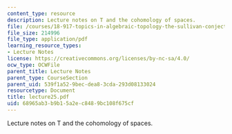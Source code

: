 ```yaml
---
content_type: resource
description: Lecture notes on T and the cohomology of spaces.
file: /courses/18-917-topics-in-algebraic-topology-the-sullivan-conjecture-fall-2007/68965ab3b9b15a2ec8489bc108f675cf_lecture25.pdf
file_size: 214996
file_type: application/pdf
learning_resource_types:
- Lecture Notes
license: https://creativecommons.org/licenses/by-nc-sa/4.0/
ocw_type: OCWFile
parent_title: Lecture Notes
parent_type: CourseSection
parent_uid: 539f1a52-9bec-dea8-3cda-293d08133024
resourcetype: Document
title: lecture25.pdf
uid: 68965ab3-b9b1-5a2e-c848-9bc108f675cf
---
```

Lecture notes on T and the cohomology of spaces.